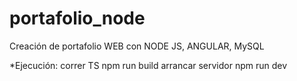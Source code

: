 # portafolio_node

Creación de portafolio WEB con NODE JS, ANGULAR, MySQL

*Ejecución:     correr TS           npm run build
                arrancar servidor   npm run dev